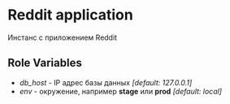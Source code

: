 Reddit application
=========

Инстанс с приложением Reddit


Role Variables
--------------

* *db_host* - IP адрес базы данных _[default: 127.0.0.1]_
* *env* - окружение, например **stage** или **prod** _[default: local]_
